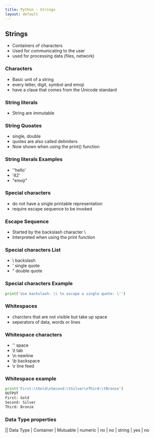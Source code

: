 ```yaml
---
title: Python - Strings
layout: default
---
```


## Strings

* Containers of characters
* Used for communicating to the user
* used for processing data (files, network)

### Characters

* Basic unit of a string
* every letter, digit, symbol and emoji
* have a claue that comes from the Unicode standard

### String literals

* String are immutable

### String Quoates

* single, double
* quotes are also called delimiters
* Now shown when using the print() function

### String literals Examples

* ''hello'
* '42'
* "emoji"

### Special characters

* do not have a single printable representation
* require escape sequence to be invoked

### Escape Sequence

* Started by the backslash character \
* Interpreted when using the print function

### Special characters List

* \\ backslash
* \' single quote
* \" double quote

### Special characters Example

```python
print('Use backslash: \\ to escape a single quote: \'')
```

### Whitespaces

* charcters that are not visible but take up space
* seperators of data, words or lines

### Whitespace characters

* '' space
* \t tab
* \n newline
* \b backspace
* \r line feed

### Whitespace example

```python
print('First:\tGold\nSecond:\tSilver\nThird:\tBronze')
OUTPUT
First: Gold
Second: Silver
Third: Bronze
```

### Data Type properties

|| Data Type   | Container | Mutuable
| numeric | no | no
| string | yes | no
